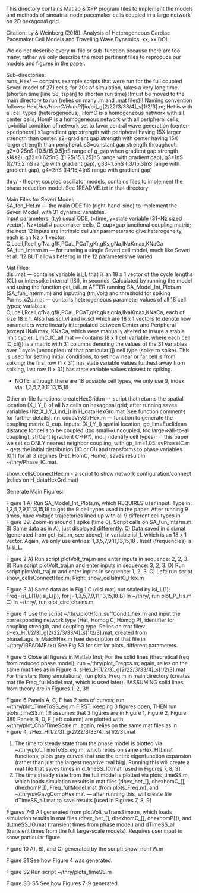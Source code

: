 This directory contains Matlab & XPP program files to implement the models and methods of sinoatrial node pacemaker cells coupled in a large network on 2D hexagonal grid.

Citation: Ly & Weinberg (2018). Analysis of Heterogeneous Cardiac Pacemaker Cell Models and Traveling Wave Dynamics. xx, xx 
DOI: 

We do not describe every m-file or sub-function because there are too many, rather we only describe the most pertinent files to reproduce our models and figures in the paper.

Sub-directories:    
runs_Hex/ — contains example scripts that were run for the full coupled Severi model of 271 cells; for 20s of simulation, takes a very long time (shorten time [line 58, tspan] to shorten run time)
!!must be moved to the main directory to run (relies on many .m and .mat files)!!
Naming convention follows: Hex[_Het/HomC/HomP]_[io/oi]_g[2/22/3/33/4]_s[1/2/3].m; Het is with all cell types (heterogeneous), HomC 
is a homogeneous network with all center cells, HomP is a homogeneous network with all peripheral cells; 
io=initial condition of network set to favor central wave generation (center->peripheral)
s1=gradient gap strength with peripheral having 15X larger strength than center.
s2=gradient gap strength with center having 15X larger strength than peripheral.
s3=constant gap strength throughout.
g2=0.25nS ([0.5/15,0.5]nS range of g_gap when gradient gap strength s1&s2), g22=0.625nS ([1.25/15,1.25]nS range with gradient gap), g3=1nS ([2/15,2]nS range with gradient gap), g33=1.5nS ([3/15,3]nS range with gradient gap), g4=2nS ([4/15,4]nS range with gradient gap)

thry/ - theory; coupled oscillator models, contains files to implement the phase reduction model.  See 1README.txt in that directory


Main Files for Severi Model:     
SA_fcn_Het.m — the main ODE file (right-hand-side) to implement the Severi Model, with 31 dynamic variables.  
Input parameters: (t,y) usual ODE, t=time, y=state variable (31*Nz sized vector). Nz=total # pacemaker cells, G_cup=gap junctional coupling matrix; 
the next 12 inputs are intrinsic cellular parameters to give heterogeneity, each is an Nz x 1 vector: 
C,Lcell,Rcell,gfNa,gfK,PCaL,PCaT,gKr,gKs,gNa,INaKmax,KNaCa
SA_fun_Interm.m — for running a single Severi cell model, much like Severi et al. ’12 BUT allows heterog in the 12 parameters we varied

Mat Files:     
disi.mat — contains variable isi_L that is an 18 x 1 vector of the cycle lengths (CL) or interspike internal (ISI), in seconds.  Calculated by running the model and using the function get_isiL.m AFTER running SA_Model_Int_Plots.m (SA_fun_Interm.m) and inputting (tm,Volt) and threshold for spiking
Parms_c2p.mat — contains heterogeneous parameter values of all 18 cell types; variables: C,Lcell,Rcell,gfNa,gfK,PCaL,PCaT,gKr,gKs,gNa,INaKmax,KNaCa, 
each of size 18 x 1.  Also has scl_vl and iv_scl which are 18 x 1 vectors to denote how parameters were linearly interpolated between Center 
and Peripheral (except INaKmax, KNaCa, which were manually altered to insure a stable limit cycle).
LimC_IC_all.mat — contains 18 x 1 cell variable, where each cell IC_cl{j} is a matrix with 31 columns denoting the values of the 31 variables 
over 1 cycle (uncoupled) of that particular (j) cell type (spike to spike).  This is used for setting initial conditions, to set how near or far cell is 
from spiking; the first row (1 x 31) has state variable values furthest away from spiking, last row (1 x 31) has state variable values closest to spiking.
* NOTE: although there are 18 possible cell types, we only use 9, index via: 1,3,5,7,9,11,13,15,18

Other m-file functions:
createHexGrid.m — script that returns the spatial location (X_l,Y_l) of all Nz cells on hexagonal grid; after running saves variables (Nz,X_l,Y_l,ind_j) in  H_dataHexGrd.mat [see function comments for further details].
nn_coupVryStrHex.m — function to generate the coupling matrix G_cup.  Inputs: (X_l,Y_l) spatial location, gp_lim=Euclidean distance for cells to be coupled 
(too small=>uncoupled, too large=>all-to-all coupling), strCent (gradient C->P?), ind_j (identify cell types); in this paper we set so ONLY nearest neighbor coupling, with gp_lim=1.05.
svPhaseIC.m - gets the initial distribution (IO or OI) and transforms to phase variables [0,1] for all 3 regimes (Het, HomC, Home), saves result in ~/thry/Phase_IC.mat.

show_cellsConnectHex.m - a script to show network configuration/connect (relies on  H_dataHexGrd.mat)

Generate Main Figures:

Figure 1
A) Run SA_Model_Int_Plots.m, which REQUIRES user input.  Type in: 1,3,5,7,9,11,13,15,18 to get the 9 cell types used in the paper.  After running 9 times, have voltage trajectories lined up with all 9 different cell types in Figure 39.  Zoom-in around 1 spike (time 0).  Script calls on SA_fun_Interm.m.
B) Same data as in A), just displayed differently.
C) Data saved in disi.mat (generated from get_isiL.m, see above), in variable isi_L which is an 18 x 1 vector.  Again, we only use entries: 1,3,5,7,9,11,13,15,18 .  Inset (frequencies) is 1/isi_L.

Figure 2
A) Run script plotVolt_traj.m and enter inputs in sequence: 2, 2, 3.
B) Run script plotVolt_traj.m and enter inputs in sequence: 3, 2, 3.
D) Run script plotVolt_traj.m and enter inputs in sequence: 1, 2, 3.
C) Left: run script show_cellsConnectHex.m; Right: show_cellsInitC_Hex.m

Figure 3
A) Same data as in Fig 1 C (disi.mat) but scaled by isi_L(1); Freq=isi_L(1)/(isi_L(j)), for j=1,3,5,7,9,11,13,15,18
B) In ~/thry/, run plot_P_Hs.m
C) In ~/thry/, run plot_circ_chains.m

Figure 4
Use the script ~/thry/plotHfcn_suffCondit_hex.m and input the corresponding network type (Het, Homog C, Homog P), 
identifier for coupling strength, and coupling type.  Relies on mat files: sHex_H[1/2/3]_g[2/22/3/33/4]_s[1/2/3].mat, created from phaseLags_h_MatchHex.m (see description of that file in ~/thry/1README.txt)
See Fig S3 for similar plots, different parameters.

Figure 5
Close all figures in Matlab first; 
For the solid lines (theoretical freq from reduced phase model), run ~/thry/plot_Freqcs.m; again, relies on the same mat files as in Figure 4, sHex_H[1/2/3]_g[2/22/3/33/4]_s[1/2/3].mat
For the stars (long simulations), run plots_Freq.m in main directory (creates mat file Freq_fullModel.mat, which is used later).  !!ASSUMING solid lines from theory are in Figures 1, 2, 3!!

Figure 6
Panels A, C, E has 2 sets of curves; run ~/thry/plot_TimeToSS_eig.m FIRST, keeping 3 figures open, THEN run plots_timeSS.m (!!! assumes that 3 figures are in Figure 1, Figure 2, Figure 3!!!)
Panels B, D, F (left column) are plotted with ~/thry/plot_CharTimeScale.m; again, relies on the same mat files as in Figure 4, sHex_H[1/2/3]_g{2/22/3/33/4]_s[1/2/3].mat  
1) The time to steady state from the phase model is plotted via ~/thry/plot_TimeToSS_eig.m, which relies on same sHex_H[].mat functions; plots gray curves that use the entire eigenfunction expansion (rather than just the largest negative real big).  Running this will create a mat file that saves times in  d_tmeSS_IO.mat [used in Figures 7, 8, 9]. 
2) The time steady state from the full model is plotted via plots_timeSS.m, which loads simulation results in mat files (dhex_het_[], dhexhomC_[], dhexhomP[]), Freq_fullModel.mat (from plots_Freq.m), and ~/thry/svGavgCompHex.mat — after running this, will create file dTimeSS_all.mat to save results [used in Figures 7, 8, 9]

Figures 7-9
All generated from plotVolt_wTransTime.m, which loads simulation results in mat files (dhex_het_[], dhexhomC_[], dhexhomP[]), and d_tmeSS_IO.mat (transient times from phase model) and dTimeSS_all (transient times from the full large-scale models).  Requires user input to show particular figure.

Figure 10
A), B), and C) generated by the script: show_nonTW.m

Figure S1 
See how Figure 4 was generated.

Figure S2
Run script ~/thry/plots_timeSS.m

Figure S3-S5
See how Figures 7-9 generated.
